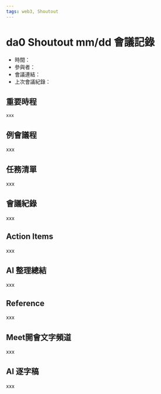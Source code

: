 ```yaml
---
tags: web3, Shoutout
---
```


# da0 Shoutout mm/dd 會議記錄
* 時間：
* 參與者：
* 會議連結：
* 上次會議紀錄：


## 重要時程
```
xxx
```

## 例會議程
xxx

## 任務清單
xxx

## 會議紀錄
xxx

## Action Items
xxx

## AI 整理總結
xxx

## Reference
xxx

## Meet開會文字頻道
xxx

## AI 逐字稿
xxx